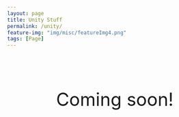 ```yaml
---
layout: page
title: Unity Stuff
permalink: /unity/
feature-img: "img/misc/featureImg4.png"
tags: [Page]
---
```

<p align="center" style="font-size:3em;">
<br/>
Coming soon!
<br><br>
<p>

